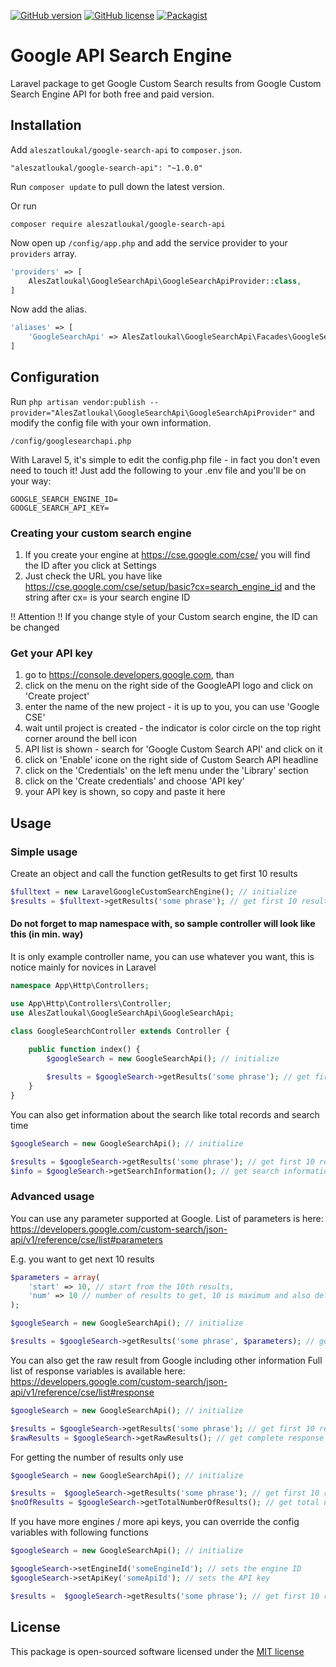[![GitHub version](https://badge.fury.io/gh/aleszatloukal%2Fgoogle-search-api.svg)](https://badge.fury.io/gh/aleszatloukal%2Fgoogle-search-api)
[![GitHub license](https://img.shields.io/badge/license-MIT-blue.svg)](https://raw.githubusercontent.com/aleszatloukal/google-search-api/master/LICENSE.md)
[![Packagist](https://img.shields.io/packagist/v/aleszatloukal/google-search-api.svg)]()
# Google API Search Engine
Laravel package to get Google Custom Search results from Google Custom Search Engine API for both free and paid version.

## Installation

Add `aleszatloukal/google-search-api` to `composer.json`.
```
"aleszatloukal/google-search-api": "~1.0.0"
```

Run `composer update` to pull down the latest version.

Or run
```
composer require aleszatloukal/google-search-api
```

Now open up `/config/app.php` and add the service provider to your `providers` array.
```php
'providers' => [
    AlesZatloukal\GoogleSearchApi\GoogleSearchApiProvider::class,
]
```

Now add the alias.
```php
'aliases' => [
    'GoogleSearchApi' => AlesZatloukal\GoogleSearchApi\Facades\GoogleSearchApi::class,
]
```

## Configuration 

Run `php artisan vendor:publish --provider="AlesZatloukal\GoogleSearchApi\GoogleSearchApiProvider"` and modify the config file with your own information.
```
/config/googlesearchapi.php
```
With Laravel 5, it's simple to edit the config.php file - in fact you don't even need to touch it! Just add the following to your .env file and you'll be on your way:
```
GOOGLE_SEARCH_ENGINE_ID=
GOOGLE_SEARCH_API_KEY=
```

### Creating your custom search engine
1. If you create your engine at https://cse.google.com/cse/ you will find the ID after you click at Settings
2. Just check the URL you have like https://cse.google.com/cse/setup/basic?cx=search_engine_id and the string after cx= is your search engine ID
     
!! Attention !! If you change style of your Custom search engine, the ID can be changed

### Get your API key
1. go to https://console.developers.google.com, than
2. click on the menu on the right side of the GoogleAPI logo and click on 'Create project'
3. enter the name of the new project - it is up to you, you can use 'Google CSE'
4. wait until project is created - the indicator is color circle on the top right corner around the bell icon
5. API list is shown - search for 'Google Custom Search API' and click on it
6. click on 'Enable' icone on the right side of Custom Search API headline
7. click on the 'Credentials' on the left menu under the 'Library' section
8. click on the 'Create credentials' and choose 'API key'
9. your API key is shown, so copy and paste it here

## Usage

### Simple usage
Create an object and call the function getResults to get first 10 results
```php
$fulltext = new LaravelGoogleCustomSearchEngine(); // initialize
$results = $fulltext->getResults('some phrase'); // get first 10 results for query 'some phrase' 
```

#### Do not forget to map namespace with, so sample controller will look like this (in min. way)
It is only example controller name, you can use whatever you want, this is notice mainly for novices in Laravel
```php
namespace App\Http\Controllers;

use App\Http\Controllers\Controller;
use AlesZatloukal\GoogleSearchApi\GoogleSearchApi;

class GoogleSearchController extends Controller {
    
    public function index() {
        $googleSearch = new GoogleSearchApi(); // initialize

        $results = $googleSearch->getResults('some phrase'); // get first 10 results for query 'some phrase'// 
    }
}
```

You can also get information about the search like total records and search time
```php
$googleSearch = new GoogleSearchApi(); // initialize

$results = $googleSearch->getResults('some phrase'); // get first 10 results for query 'some phrase' 
$info = $googleSearch->getSearchInformation(); // get search information
```

### Advanced usage
You can use any parameter supported at Google. List of parameters is here:
https://developers.google.com/custom-search/json-api/v1/reference/cse/list#parameters

E.g. you want to get next 10 results
```php
$parameters = array(
    'start' => 10, // start from the 10th results,
    'num' => 10 // number of results to get, 10 is maximum and also default value
);

$googleSearch = new GoogleSearchApi(); // initialize

$results = $googleSearch->getResults('some phrase', $parameters); // get second 10 results for query 'some phrase'
```

You can also get the raw result from Google including other information
Full list of response variables is available here:
https://developers.google.com/custom-search/json-api/v1/reference/cse/list#response
```php
$googleSearch = new GoogleSearchApi(); // initialize

$results = $googleSearch->getResults('some phrase'); // get first 10 results for query 'some phrase'
$rawResults = $googleSearch->getRawResults(); // get complete response from Google
```

For getting the number of results only use
```php
$googleSearch = new GoogleSearchApi(); // initialize

$results =  $googleSearch->getResults('some phrase'); // get first 10 results for query 'some phrase'
$noOfResults = $googleSearch->getTotalNumberOfResults(); // get total number of results (it can be less than 10)
```

If you have more engines / more api keys, you can override the config variables with following functions

```php
$googleSearch = new GoogleSearchApi(); // initialize

$googleSearch->setEngineId('someEngineId'); // sets the engine ID
$googleSearch->setApiKey('someApiId'); // sets the API key

$results =  $googleSearch->getResults('some phrase'); // get first 10 results for query 'some phrase'
```

## License
This package is open-sourced software licensed under the [MIT license](http://opensource.org/licenses/MIT)
